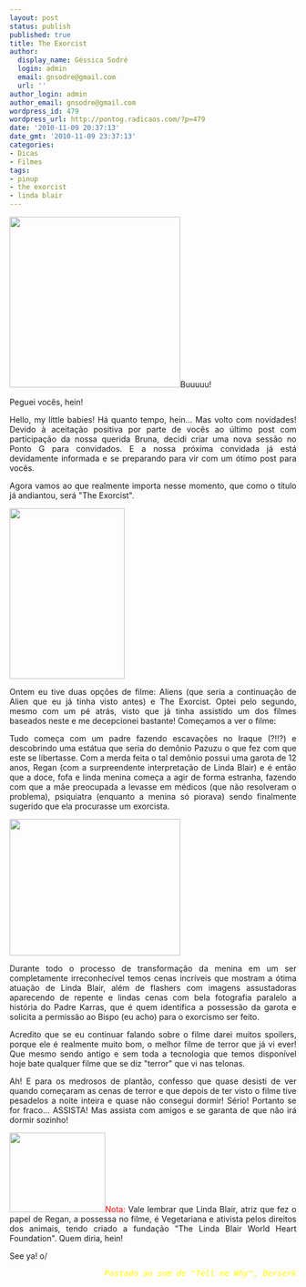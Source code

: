 ```yaml
---
layout: post
status: publish
published: true
title: The Exorcist
author:
  display_name: Géssica Sodré
  login: admin
  email: gnsodre@gmail.com
  url: ''
author_login: admin
author_email: gnsodre@gmail.com
wordpress_id: 479
wordpress_url: http://pontog.radicaos.com/?p=479
date: '2010-11-09 20:37:13'
date_gmt: '2010-11-09 23:37:13'
categories:
- Dicas
- Filmes
tags:
- pinup
- the exorcist
- linda blair
---
```

<p style="text-align: justify;"><a href="http://pontog.radicaos.com/wp-content/uploads/2010/11/PinUp_9.png"><img class="alignleft size-medium wp-image-480" title="PinUp_9" src="http://pontog.radicaos.com/wp-content/uploads/2010/11/PinUp_9-300x300.png" alt="" width="300" height="300" /></a>Buuuuu!</p>
<p style="text-align: justify;">Peguei vocês, hein!</p>
<p style="text-align: justify;">Hello, my little babies! Há quanto tempo, hein... Mas volto com novidades! Devido à aceitação positiva por parte de vocês ao último post com participação da nossa querida Bruna, decidi criar uma nova sessão no Ponto G para convidados. E a nossa próxima convidada já está devidamente informada e se preparando para vir com um ótimo post para vocês.</p>
<p style="text-align: justify;">Agora vamos ao que realmente importa nesse momento, que como o título já andiantou, será "The Exorcist".</p>
<p><a href="http://pontog.radicaos.com/wp-content/uploads/2010/11/the_exorcist_1.jpg"><img class="aligncenter size-medium wp-image-482" title="The Exorcist Capa" src="http://pontog.radicaos.com/wp-content/uploads/2010/11/the_exorcist_1-202x300.jpg" alt="" width="202" height="300" /></a></p>
<p style="text-align: justify;">Ontem eu tive duas opções de filme: Aliens (que seria a continuação de Alien que eu já tinha visto antes) e The Exorcist. Optei pelo segundo, mesmo com um pé atrás, visto que já tinha assistido um dos filmes baseados neste e me decepcionei bastante! Começamos a ver o filme:</p>
<p style="text-align: justify;">Tudo começa com um padre fazendo escavações no Iraque (?!!?) e descobrindo uma estátua que seria do demônio Pazuzu o que fez com que este se libertasse. Com a merda feita o tal demônio possui uma garota de 12 anos, Regan (com a surpreendente interpretação de Linda Blair) e é então que a doce, fofa e linda menina começa a agir de forma estranha, fazendo com que a mãe preocupada a levasse em médicos (que não resolveram o problema), psiquiatra (enquanto a menina só piorava) sendo finalmente sugerido que ela procurasse um exorcista.</p>
<p style="text-align: justify;"><a href="http://pontog.radicaos.com/wp-content/uploads/2010/11/the_exorcist_2.jpg"><img class="aligncenter size-medium wp-image-484" title="The Exorcist Cena" src="http://pontog.radicaos.com/wp-content/uploads/2010/11/the_exorcist_2-300x240.jpg" alt="" width="300" height="240" /></a></p>
<p style="text-align: justify;">Durante todo o processo de transformação da menina em um ser completamente irreconhecível temos cenas incríveis que mostram a ótima atuação de Linda Blair, além de flashers com imagens assustadoras aparecendo de repente e lindas cenas com bela fotografia paralelo a história do Padre Karras, que é quem identifica a possessão da garota e solicita a permissão ao Bispo (eu acho) para o exorcismo ser feito.</p>
<p style="text-align: justify;">Acredito que se eu continuar falando sobre o filme darei muitos spoilers, porque ele é realmente muito bom, o melhor filme de terror que já vi ever! Que mesmo sendo antigo e sem toda a tecnologia que temos disponível hoje bate qualquer filme que se diz "terror" que vi nas telonas.</p>
<p style="text-align: justify;">Ah! E para os medrosos de plantão, confesso que quase desisti de ver quando começaram as cenas de terror e que depois de ter visto o filme tive pesadelos a noite inteira e quase não consegui dormir! Sério! Portanto se for fraco... ASSISTA! Mas assista com amigos e se garanta de que não irá dormir sozinho!</p>
<p style="text-align: justify;"><a href="http://pontog.radicaos.com/wp-content/uploads/2010/11/the_exorcist_31.jpg"><img class="alignright size-full wp-image-487" title="The Exorcist Linda Blair" src="http://pontog.radicaos.com/wp-content/uploads/2010/11/the_exorcist_31.jpg" alt="" width="168" height="140" /></a><span style="color: #ff0000;">Nota:</span> Vale lembrar que Linda Blair, atriz que fez o papel de Regan, a possessa no filme, é Vegetariana e ativista pelos direitos dos animais, tendo criado a fundação "The Linda Blair World Heart Foundation". Quem diria, hein!</p>
<p style="text-align: justify;">
<p style="text-align: justify;">See ya! o/</p>
<p style="text-align: justify;">
<pre style="text-align: right;"><em><span style="color: #ffff00;">Postado ao som de "Tell me Why", Berserk</span></em></pre>

